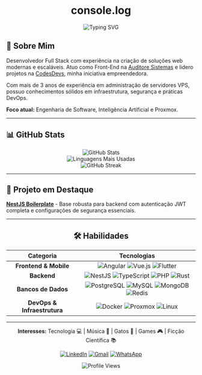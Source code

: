 <div align="center">
  <h1>console.log</h1>
  <img src="https://readme-typing-svg.demolab.com?font=Fira+Code&size=24&pause=1000&color=8B00FF&center=true&vCenter=true&width=600&lines=Hello%2C+World!+%F0%9F%91%A8%E2%80%8D%F0%9F%92%BB+Eu+sou+o+Lucas+Campos!" alt="Typing SVG" />
</div>

## 🚀 Sobre Mim

Desenvolvedor Full Stack com experiência na criação de soluções web modernas e escaláveis. Atuo como Front-End na [Auditore Sistemas](https://auditore.com.br/) e lidero projetos na [CodesDevs](https://codesdevs.com.br/), minha iniciativa empreendedora.

Com mais de 3 anos de experiência em administração de servidores VPS, possuo conhecimentos sólidos em infraestrutura, segurança e práticas DevOps.

**Foco atual:** Engenharia de Software, Inteligência Artificial e Proxmox.

---

## 📊 GitHub Stats

<div align="center">
<img src="https://github-readme-stats.vercel.app/api?username=lucascampos42&show_icons=true&locale=pt-br&bg_color=1a1a1a&title_color=8b00ff&text_color=ffffff&icon_color=8b00ff&border_color=8b00ff&border_radius=15" alt="GitHub Stats" />
</div>

<div align="center">
<img src="https://github-readme-stats.vercel.app/api/top-langs/?username=lucascampos42&show_icons=true&locale=pt-br&bg_color=1a1a1a&title_color=8b00ff&text_color=ffffff&icon_color=8b00ff&border_color=8b00ff&border_radius=15&langs_count=8&hide=scss" alt="Linguagens Mais Usadas" />
</div>

<div align="center">
<img src="https://github-readme-streak-stats.herokuapp.com/?user=lucascampos42&theme=dark&background=1a1a1a&ring=8b00ff&fire=8b00ff&currStreakLabel=8b00ff&sideNums=ffffff&currStreakNum=ffffff&dates=ffffff&sideLabels=ffffff" alt="GitHub Streak" />
</div>

---

## 🌟 Projeto em Destaque

**[NestJS Boilerplate](https://github.com/lucascampos42/nest-boilerplate)** - Base robusta para backend com autenticação JWT completa e configurações de segurança essenciais.

---

<div align="center">

## 🛠️ Habilidades

| Categoria | Tecnologias |
| :---: | :---: |
| **Frontend & Mobile** | ![Angular](https://img.shields.io/badge/-Angular-DD0031?style=flat-square&logo=angular&logoColor=white) ![Vue.js](https://img.shields.io/badge/-Vue.js-35495E?style=flat-square&logo=vuedotjs&logoColor=4FC08D) ![Flutter](https://img.shields.io/badge/-Flutter-02569B?style=flat-square&logo=flutter&logoColor=white) |
| **Backend** | ![NestJS](https://img.shields.io/badge/-NestJS-E0234E?style=flat-square&logo=nestjs&logoColor=white) ![TypeScript](https://img.shields.io/badge/-TypeScript-3178C6?style=flat-square&logo=typescript&logoColor=white) ![PHP](https://img.shields.io/badge/-PHP-777BB4?style=flat-square&logo=php&logoColor=white) ![Rust](https://img.shields.io/badge/-Rust-000000?style=flat-square&logo=rust&logoColor=white) |
| **Bancos de Dados** | ![PostgreSQL](https://img.shields.io/badge/-PostgreSQL-4169E1?style=flat-square&logo=postgresql&logoColor=white) ![MySQL](https://img.shields.io/badge/-MySQL-4479A1?style=flat-square&logo=mysql&logoColor=white) ![MongoDB](https://img.shields.io/badge/-MongoDB-47A248?style=flat-square&logo=mongodb&logoColor=white) ![Redis](https://img.shields.io/badge/-Redis-DC382D?style=flat-square&logo=redis&logoColor=white) |
| **DevOps & Infraestrutura** | ![Docker](https://img.shields.io/badge/-Docker-2496ED?style=flat-square&logo=docker&logoColor=white) ![Proxmox](https://img.shields.io/badge/-Proxmox-F5A623?style=flat-square&logo=proxmox&logoColor=black) ![Linux](https://img.shields.io/badge/-Linux-FCC624?style=flat-square&logo=linux&logoColor=black) |

---

**Interesses:** Tecnologia 💻 | Música 🎵 | Gatos 🐾 | Games 🎮 | Ficção Científica 📚

[![LinkedIn](https://img.shields.io/badge/LinkedIn-0A66C2?style=for-the-badge&logo=linkedin&logoColor=white)](https://www.linkedin.com/in/lucascampos42/) [![Gmail](https://img.shields.io/badge/Gmail-D14836?style=for-the-badge&logo=gmail&logoColor=white)](mailto:bhlucascampos@gmail.com) [![WhatsApp](https://img.shields.io/badge/WhatsApp-25D366?style=for-the-badge&logo=whatsapp&logoColor=white)](https://wa.me/5533991448945)

<img src="https://komarev.com/ghpvc/?username=lucascampos42&label=Profile%20Views&color=8b00ff&style=for-the-badge" alt="Profile Views" />

</div>
